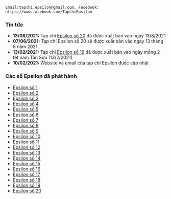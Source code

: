     Email:tapchi.epsilon@gmail.com, Facebook: https://www.facebook.com/TapchiEpsilon

### Tin tức 
* **13/08/2021:** Tạp chí [Epsilon số 20](/archives/epsilon_vol20_2021August.pdf) đã được xuất bản vào ngày 13/8/2021
* **07/06/2021:** Tạp chí Epsilon số 20 sẽ được xuất bản vào ngày 13 tháng 8 năm 2021
* **13/02/2021:** Tạp chí [Epsilon số 19](/archives/epsilon_vol19_2021February.pdf) đã được xuất bản vào ngày mồng 2 tết năm Tân Sửu (13/2/2021)
* **10/02/2021:** Website và email của tạp chí Epsilon được cập nhật

### Các số Epsilon đã phát hành 
* [Epsilon số 1](/archives/epsilon_vol01_2015February.pdf)
* [Epsilon số 2](/archives/epsilon_vol02_2015April.pdf)
* [Epsilon số 3](/archives/epsilon_vol03_2015June.pdf)
* [Epsilon số 4](/archives/epsilon_vol04_2015August_beta.pdf)
* [Epsilon số 5](/archives/epsilon_vol05_2015October.pdf)
* [Epsilon số 6](/archives/Epsilon_vol06_2015December.pdf)
* [Epsilon số 7](/archives/epsilon_vol07_2016February.pdf)
* [Epsilon số 8](/archives/epsilon_vol08_2016April.pdf)
* [Epsilon số 9](/archives/epsilon_vol09_2016June.pdf)
* [Epsilon số 10](/archives/epsilon_vol10_2016August.pdf)
* [Epsilon số 11](/archives/epsilon_vol11_2016October.pdf)
* [Epsilon số 12](/archives/epsilon_vol12_2016December.pdf)
* [Epsilon số 13](/archives/epsilon_vol13_2017February.pdf)
* [Epsilon số 14](/archives/epsilon_vol14_2018December.pdf)
* [Epsilon số 15](/archives/epsilon_vol15_2019June.pdf)
* [Epsilon số 16](/archives/epsilon_vol16_2019December.pdf)
* [Epsilon số 17](/archives/epsilon_vol17_2020April.pdf)
* [Epsilon số 18](/archives/epsilon_vol18_2020August.pdf)
* [Epsilon số 19](/archives/epsilon_vol19_2021February.pdf)
* [Epsilon số 20](/archives/epsilon_vol20_2021August.pdf)
